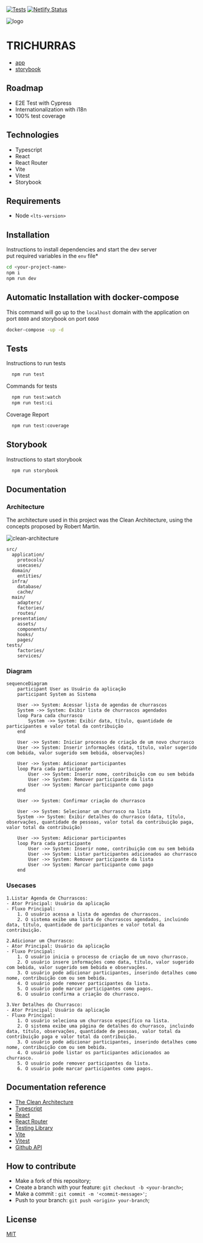 [![Tests](https://github.com/mpluiz/trichurras/actions/workflows/ci.yml/badge.svg)](https://github.com/mpluiz/trichurras/actions/workflows/ci.yml)
[![Netlify Status](https://api.netlify.com/api/v1/badges/3e2bfd65-95b7-4f34-8ce7-d1b65ddb27bd/deploy-status)](https://app.netlify.com/sites/trichurras/deploys)

![logo](./docs/app.png 'LOGO')

# TRICHURRAS

- [app](https://trichurras.mpluiz.com.br)
- [storybook](https://storybook.trichurras.mpluiz.com.br)

## Roadmap
- E2E Test with Cypress
- Internationalization with i18n
- 100% test coverage

## Technologies
- Typescript
- React
- React Router
- Vite
- Vitest
- Storybook


## Requirements
- Node `<lts-version>`

## Installation

Instructions to install dependencies and start the dev server\
put required variables in the `env` file*

```bash
cd <your-project-name>
npm i
npm run dev
```

## Automatic Installation with docker-compose

This command will go up to the `localhost` domain with the application on port `8080` 
and storybook on port `6060`

```bash
docker-compose -up -d
```

## Tests

Instructions to run tests

```bash
  npm run test
```

Commands for tests

```bash
  npm run test:watch
  npm run test:ci
```

Coverage Report

```bash
  npm run test:coverage
```

## Storybook

Instructions to start storybook

```bash
  npm run storybook
```

## Documentation

### Architecture

The architecture used in this project was the Clean Architecture, using the concepts proposed by Robert Martin.

![clean-architecture](./docs/clean-arch.png 'Clean Architecture')

```
src/
  application/
    protocols/
    usecases/
  domain/
    entities/
  infra/
    database/
    cache/
  main/
    adapters/
    factories/
    routes/
  presentation/
    assets/
    components/
    hooks/
    pages/
tests/
    factories/
    services/
```

### Diagram

```mermaid
sequenceDiagram
    participant User as Usuário da aplicação
    participant System as Sistema
    
    User ->> System: Acessar lista de agendas de churrascos
    System ->> System: Exibir lista de churrascos agendados
    loop Para cada churrasco
        System ->> System: Exibir data, título, quantidade de participantes e valor total da contribuição
    end
    
    User ->> System: Iniciar processo de criação de um novo churrasco
    User ->> System: Inserir informações (data, título, valor sugerido com bebida, valor sugerido sem bebida, observações)
    
    User ->> System: Adicionar participantes
    loop Para cada participante
        User ->> System: Inserir nome, contribuição com ou sem bebida
        User ->> System: Remover participante da lista
        User ->> System: Marcar participante como pago
    end
    
    User ->> System: Confirmar criação do churrasco
    
    User ->> System: Selecionar um churrasco na lista
    System ->> System: Exibir detalhes do churrasco (data, título, observações, quantidade de pessoas, valor total da contribuição paga, valor total da contribuição)
    
    User ->> System: Adicionar participantes
    loop Para cada participante
        User ->> System: Inserir nome, contribuição com ou sem bebida
        User ->> System: Listar participantes adicionados ao churrasco
        User ->> System: Remover participante da lista
        User ->> System: Marcar participante como pago
    end
```

### Usecases
```
1.Listar Agenda de Churrascos:
- Ator Principal: Usuário da aplicação
- Fluxo Principal:
    1. O usuário acessa a lista de agendas de churrascos.
    2. O sistema exibe uma lista de churrascos agendados, incluindo data, título, quantidade de participantes e valor total da contribuição.

2.Adicionar um Churrasco:
- Ator Principal: Usuário da aplicação
- Fluxo Principal:
    1. O usuário inicia o processo de criação de um novo churrasco.
    2. O usuário insere informações como data, título, valor sugerido com bebida, valor sugerido sem bebida e observações.
    3. O usuário pode adicionar participantes, inserindo detalhes como nome, contribuição com ou sem bebida.
    4. O usuário pode remover participantes da lista.
    5. O usuário pode marcar participantes como pagos.
    6. O usuário confirma a criação do churrasco.

3.Ver Detalhes do Churrasco:
- Ator Principal: Usuário da aplicação
- Fluxo Principal:
    1. O usuário seleciona um churrasco específico na lista.
    2. O sistema exibe uma página de detalhes do churrasco, incluindo data, título, observações, quantidade de pessoas, valor total da contribuição paga e valor total da contribuição.
    3. O usuário pode adicionar participantes, inserindo detalhes como nome, contribuição com ou sem bebida.
    4. O usuário pode listar os participantes adicionados ao churrasco.
    5. O usuário pode remover participantes da lista.
    6. O usuário pode marcar participantes como pagos.
```

## Documentation reference
- [The Clean Architecture](https://blog.cleancoder.com/uncle-bob/2012/08/13/the-clean-architecture.html)
- [Typescript](https://www.typescriptlang.org/docs/)
- [React](https://react.dev/reference/react)
- [React Router](https://reactrouter.com/en/main/start/overview)
- [Testing Library](https://testing-library.com/docs/react-testing-library/intro/)
- [Vite](https://vitejs.dev/guide/)
- [Vitest](https://vitest.dev/guide/)
- [Github API](https://docs.github.com/en/rest/guides/getting-started-with-the-rest-api?apiVersion=2022-11-28)

## How to contribute

- Make a fork of this repository;
- Create a branch with your feature: `git checkout -b <your-branch>`;
- Make a commit : `git commit -m '<commit-message>'`;
- Push to your branch: `git push <origin> your-branch`;

## License

[MIT](https://choosealicense.com/licenses/mit/)
